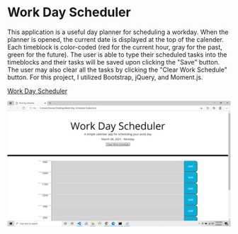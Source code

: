 # Work Day Scheduler

This application is a useful day planner for scheduling a workday. When the planner is opened, the current date is displayed at the top of the calender. Each timeblock is color-coded (red for the current hour, gray for the past, green for the future). The user is able to type their scheduled tasks into the timeblocks and their tasks will be saved upon clicking the "Save" button. The user may also clear all the tasks by clicking the "Clear Work Schedule" button. For this project, I utilized Bootstrap, jQuery, and Moment.js. 

[Work Day Scheduler](https://fdwootton.github.io/Work-Day-Scheduler/)

![Work Day Scheduler](./assets/images/scheduler-screenshot.png)